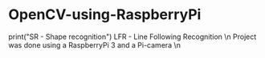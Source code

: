 # OpenCV-using-RaspberryPi
print("SR - Shape recognition")
LFR - Line Following Recognition \n
Project was done using a RaspberryPi 3 and a Pi-camera \n
